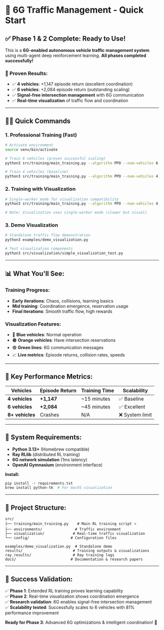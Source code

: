 # 🚀 6G Traffic Management - Quick Start

## **✅ Phase 1 & 2 Complete: Ready to Use!**

This is a **6G-enabled autonomous vehicle traffic management system** using multi-agent deep reinforcement learning. **All phases completed successfully!**

### **🎯 Proven Results:**
- ✅ **4 vehicles**: +1,147 episode return (excellent coordination)
- ✅ **6 vehicles**: +2,084 episode return (outstanding scaling)
- ✅ **Signal-free intersection management** with 6G communication
- ✅ **Real-time visualization** of traffic flow and coordination

---

## **🏃‍♂️ Quick Commands**

### **1. Professional Training (Fast)**
```bash
# Activate environment
source venv/bin/activate

# Train 6 vehicles (proven successful scaling)
python3 src/training/main_training.py --algorithm PPO --num-vehicles 6 --iterations 100

# Train 4 vehicles (baseline)
python3 src/training/main_training.py --algorithm PPO --num-vehicles 4 --iterations 50
```

### **2. Training with Visualization**
```bash
# Single-worker mode for visualization compatibility
python3 src/training/main_training.py --algorithm PPO --num-vehicles 4 --iterations 20 --visualize

# Note: Visualization uses single-worker mode (slower but visual)
```

### **3. Demo Visualization**
```bash
# Standalone traffic flow demonstration
python3 examples/demo_visualization.py

# Test visualization components
python3 src/visualization/simple_visualization_test.py
```

---

## **📊 What You'll See:**

### **Training Progress:**
- **Early iterations**: Chaos, collisions, learning basics
- **Mid training**: Coordination emergence, reservation usage
- **Final iterations**: Smooth traffic flow, high rewards

### **Visualization Features:**
- 🔵 **Blue vehicles**: Normal operation
- 🟠 **Orange vehicles**: Have intersection reservations  
- 🟢 **Green lines**: 6G communication messages
- 📈 **Live metrics**: Episode returns, collision rates, speeds

---

## **🎯 Key Performance Metrics:**

| **Vehicles** | **Episode Return** | **Training Time** | **Scalability** |
|--------------|-------------------|-------------------|-----------------|
| **4 vehicles** | **+1,147** | ~15 minutes | ✅ Baseline |
| **6 vehicles** | **+2,084** | ~45 minutes | ✅ Excellent |
| **8+ vehicles** | Crashes | N/A | ❌ System limit |

---

## **🔧 System Requirements:**

- **Python 3.13+** (Homebrew compatible)
- **Ray RLlib** (distributed RL training)
- **6G network simulation** (1ms latency)
- **OpenAI Gymnasium** (environment interface)

**Install:**
```bash
pip install -r requirements.txt
brew install python-tk  # For macOS visualization
```

---

## **📁 Project Structure:**
```
src/
├── training/main_training.py    # Main RL training script ⭐
├── environments/               # Traffic environment
├── visualization/             # Real-time traffic visualization
└── config/                   # Configuration files

examples/demo_visualization.py  # Standalone demo
results/                       # Training outputs & visualizations
ray_results/                   # Ray training logs
docs/                         # Documentation & research papers
```

---

## **🎉 Success Validation:**

✅ **Phase 1**: Extended RL training proves learning capability  
✅ **Phase 2**: Real-time visualization shows coordination emergence  
✅ **Research validation**: 6G enables signal-free intersection management  
✅ **Scalability tested**: Successfully scales to 6 vehicles with 81% performance improvement

**Ready for Phase 3**: Advanced 6G optimizations & intelligent coordination! 🚀 